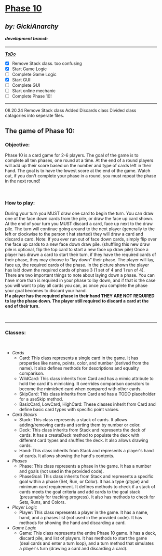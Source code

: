 # <u>Phase 10</u>
_by: GickiAnarchy_  
---
#### _development branch_
---
___<u>ToDo</u>___
-[x] Remove Stack class.  too confusing
-[x] Start Game Logic  
-[ ] Complete Game Logic  
-[x] Start GUI  
-[ ] Complete GUI  
-[ ] Start online mechanic  
-[ ] Complete Phase 10!
---

08.20.24
    Remove Stack class
    Added Discards class
    Divided class catagories into seperate files.







## The game of Phase 10:

### Objective:
Phase 10 is a card game for 2-6 players. The goal of the game is to complete all ten phases, one round at a time. At the end of a round players will add up their score based on the number and type of cards left in their hand. The goal is to have the lowest score at the end of the game. Watch out, if you don't complete your phase in a round, you must repeat the phase in the next round!

<br>

### How to play:
During your turn you MUST draw one card to begin the turn. You can draw one of the face down cards from the pile, or draw the face up card shown. At the end of your turn you MUST discard a card, face up next to the draw pile. The turn will continue going around to the next player (generally to the left or clockwise to the person t
hat started) they will draw a card and discard a card. Note: If you ever run out of face down cards, simply flip over the face up cards to a new face down draw pile. (shuffling this new draw pile is optional, flip the top card to start a new face up draw pile)
Once a player has drawn a card to start their turn, if they have the required cards of their phase, they may choose to "lay down" their phase. The player will lay, face up, the required cards of the phase. In the picture shown the player has laid down the required cards of phase 3 (1 set of 4 and 1 run of 4). There are two important things to note about laying down a phase. You can have more than is required in your phase to lay down, and if that is the case you will want to play all cards you can, as once you complete the phase your goal becomes to discard your hand.  
__If a player has the required phase in their hand THEY ARE NOT REQUIRED to lay the phase down. The player still required to discard a card at the end of their turn.__

<br>

---
### Classes:

<br>

* _Cards_
    * Card: This class represents a single card in the game. It has properties like name, points, color, and number (derived from the name). It also defines methods for descriptions and equality comparison.
    * WildCard: This class inherits from Card and has a mimic attribute to hold the card it's mimicking. It overrides comparison operators to become the mimicked card when compared with other cards.
    * SkipCard: This class inherits from Card and has a TODO placeholder for a useSkip method.
    * BasicCard, LowCard, HighCard: These classes inherit from Card and define basic card types with specific point values.
* _Card Stacks_
    * Stack: This class represents a stack of cards. It allows adding/removing cards and sorting them by number or color.
    * Deck: This class inherits from Stack and represents the deck of cards. It has a createDeck method to populate the deck with different card types and shuffles the deck. It also allows drawing cards.
    * Hand: This class inherits from Stack and represents a player's hand of cards. It allows showing the hand's contents.
* _Phases_
    * Phase: This class represents a phase in the game. It has a number and goals (not used in the provided code).
    * PhaseGoal: This class inherits from Stack and represents a specific goal within a phase (Set, Run, or Color). It has a type (ptype) and minimum card requirement. It defines methods to check if a stack of cards meets the goal criteria and add cards to the goal stack (presumably for tracking progress). It also has methods to check for Sets, Runs, and Colors.
* _Player Logic_
    * Player: This class represents a player in the game. It has a name, hand, and a phases list (not used in the provided code). It has methods for showing the hand and discarding a card.
* _Game Logic_
    * Game: This class represents the entire Phase 10 game. It has a deck, discard pile, and list of players. It has methods to start the game (deal cards and enter a turn loop), and a turn method that simulates a player's turn (drawing a card and discarding a card).